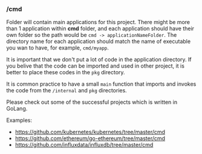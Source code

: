 ### /cmd 

Folder will contain main applications for this project.
There might be more than 1 application within **cmd** folder, and each application should have their own folder so the path would be `cmd -> applicationNameFolder`.
The directory name for each application should match the name of executable you wan to have, for example, `cmd/myapp`.

It is important that we don't put a lot of code in the application directory. If you belive that the code can be imported and used in other project, it is better to place these codes in the `pkg` directory.

It is common practice to have a small `main` function that imports and invokes the code from the `/internal` and `pkg` directories.

Please check out some of the successful projects which is written in GoLang.

Examples:
- https://github.com/kubernetes/kubernetes/tree/master/cmd
- https://github.com/ethereum/go-ethereum/tree/master/cmd
- https://github.com/influxdata/influxdb/tree/master/cmd
